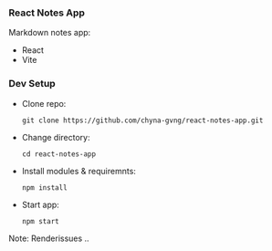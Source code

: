 ### React Notes App
Markdown notes app:
- React
- Vite

### Dev Setup
- Clone repo:  
    ```
    git clone https://github.com/chyna-gvng/react-notes-app.git
    ```
- Change directory:  
    ```
    cd react-notes-app
    ```
- Install modules & requiremnts:  
    ```
    npm install
    ```
- Start app:  
    ```
    npm start
    ```

Note: Renderissues ..
